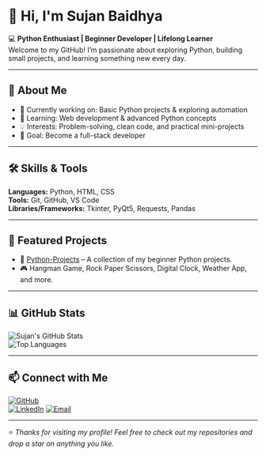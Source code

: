 # 👋 Hi, I'm Sujan Baidhya  

💻 **Python Enthusiast | Beginner Developer | Lifelong Learner**  
Welcome to my GitHub! I’m passionate about exploring Python, building small projects, and learning something new every day.

---

## 🚀 About Me  
- 🔭 Currently working on: Basic Python projects & exploring automation
- 🌱 Learning: Web development & advanced Python concepts
- 💡 Interests: Problem-solving, clean code, and practical mini-projects
- 🎯 Goal: Become a full-stack developer

---

## 🛠️ Skills & Tools  
**Languages:** Python, HTML, CSS  
**Tools:** Git, GitHub, VS Code  
**Libraries/Frameworks:** Tkinter, PyQt5, Requests, Pandas  

---

## 📌 Featured Projects  
- 📂 [Python-Projects](https://github.com/SujanBaidhya/Python-Projects) – A collection of my beginner Python projects.  
- 🎮 Hangman Game, Rock Paper Scissors, Digital Clock, Weather App, and more.

---

## 📊 GitHub Stats  
![Sujan's GitHub Stats](https://github-readme-stats.vercel.app/api?username=SujanBaidhya&show_icons=true&theme=tokyonight)  
![Top Languages](https://github-readme-stats.vercel.app/api/top-langs/?username=SujanBaidhya&layout=compact&theme=tokyonight)  

---

## 📫 Connect with Me  
[![GitHub](https://img.shields.io/badge/GitHub-100000?style=for-the-badge&logo=github&logoColor=white)](https://github.com/SujanBaidhya)  
[![LinkedIn](https://img.shields.io/badge/LinkedIn-Connect-blue)](https://www.linkedin.com/in/sujankumar1/)
[![Email](https://img.shields.io/badge/Email-D14836?style=for-the-badge&logo=gmail&logoColor=white)](mailto:sujanbaidhya1.com)  

---

⭐️ *Thanks for visiting my profile! Feel free to check out my repositories and drop a star on anything you like.*  
